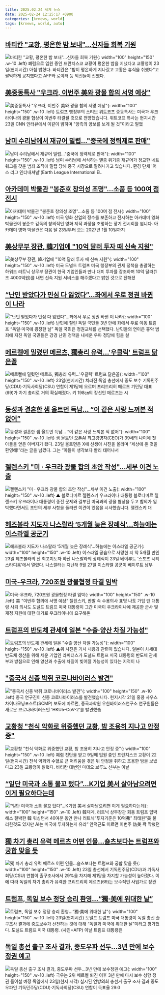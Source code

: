 ```yaml
---
title: 2025.02.24 세계 뉴스
date: 2025-02-24 12:25:17 +0900
categories: [krnews, world]
tags: [krnews, world, auto]
---
```

## [바티칸 "교황, 평온한 밤 보내"…신자들 회복 기원](https://n.news.naver.com/mnews/article/029/0002937137)

![바티칸 "교황, 평온한 밤 보내"…신자들 회복 기원](https://mimgnews.pstatic.net/image/origin/029/2025/02/23/2937137.jpg?type=nf220_150){: width="100" height="150" .w-10 .left}
폐렴으로 입원 중인 프란치스코 교황이 평온한 밤을 지냈다고 교황청이 23일(현지시간) 아침 밝혔다. 바티칸은 "밤이 평온하게 지나갔고 교황은 휴식을 취했다"고 짤막하게 공지했다고 AFP와 로이터 등 외신들이 전했다.

## [美중동특사 "우크라, 이번주 美와 광물 합의 서명 예상"](https://n.news.naver.com/mnews/article/422/0000715937)

![美중동특사 "우크라, 이번주 美와 광물 합의 서명 예상"](https://mimgnews.pstatic.net/image/origin/422/2025/02/24/715937.jpg?type=nf220_150){: width="100" height="150" .w-10 .left}
트럼프 행정부의 스티브 위트코프 중동특사는 미국과 우크라이나의 광물 협상이 이번주 타결될 것으로 전망했습니다. 위트코프 특사는 현지시간 23일 CNN 인터뷰에서 이같이 밝히며 "양측의 양보를 보게 될 것"이라고 말했

## [남미 수리남에서 재규어 밀렵..."중국에 정력제로 판매"](https://n.news.naver.com/mnews/article/052/0002157077)

![남미 수리남에서 재규어 밀렵..."중국에 정력제로 판매"](https://mimgnews.pstatic.net/image/origin/052/2025/02/24/2157077.jpg?type=nf220_150){: width="100" height="150" .w-10 .left}
남미 수리남에 서식하는 멸종 위기종 재규어가 정교한 네트워크를 갖춘 범죄 조직에 밀렵 당해 중국 시장으로 팔려나가고 있습니다. 환경 단체 '어스 리그 인터내셔널'(Earth League International·EL

## [아카데미 박물관 "봉준호 창의성 조명"...소품 등 100여 점 전시](https://n.news.naver.com/mnews/article/052/0002157088)

![아카데미 박물관 "봉준호 창의성 조명"...소품 등 100여 점 전시](https://mimgnews.pstatic.net/image/origin/052/2025/02/24/2157088.jpg?type=nf220_150){: width="100" height="150" .w-10 .left}
미국 영화 산업의 정수를 보존하고 전시하는 아카데미 영화 박물관이 봉준호 감독의 창의적인 영화 제작 과정을 조명하는 장기 전시회를 엽니다. 아카데미 영화 박물관은 다음 달 23일부터 오는 2027년 1월 10일까지

## [美상무부 장관, 韓기업에 "10억 달러 투자 때 신속 지원"](https://n.news.naver.com/mnews/article/014/0005312370)

![美상무부 장관, 韓기업에 "10억 달러 투자 때 신속 지원"](https://mimgnews.pstatic.net/image/origin/014/2025/02/24/5312370.jpg?type=nf220_150){: width="100" height="150" .w-10 .left}
미국 도널드 트럼프 미국 행정부의 관세 정책을 총괄하는 하워드 러트닉 상무부 장관이 한국 기업인들과 만나 대미 투자를 강조하며 10억 달러(1조 4000억원)를 내면 신속 지원 서비스를 해주겠다고 밝힌 것으로 전해졌

## [“난민 받았다가 민심 다 잃었다”…좌에서 우로 정권 바뀐 이 나라](https://n.news.naver.com/mnews/article/009/0005448563)

![“난민 받았다가 민심 다 잃었다”…좌에서 우로 정권 바뀐 이 나라](https://mimgnews.pstatic.net/image/origin/009/2025/02/24/5448563.jpg?type=nf220_150){: width="100" height="150" .w-10 .left}
난민에 질린 독일 국민들 3년 만에 좌에서 우로 이동 트럼프 “독일·미국에 굉장한 날” 독일 국민은 정권교체를 선택했다. 난민들의 연이은 흉악 범죄에 지친 독일 국민들은 강경 난민 정책을 내세운 우파 정당에 힘을 실

## [메르켈에 밀렸던 메르츠, 獨총리 유력…'우클릭' 트럼프 닮은꼴](https://n.news.naver.com/mnews/article/421/0008093757)

![메르켈에 밀렸던 메르츠, 獨총리 유력…'우클릭' 트럼프 닮은꼴](https://mimgnews.pstatic.net/image/origin/421/2025/02/24/8093757.jpg?type=nf220_150){: width="100" height="150" .w-10 .left}
23일(현지시간) 치러진 독일 총선에서 중도 보수 기독민주당(CDU)·기독사회당(CSU) 연합이 제1당에 오르며 프리드리히 메르츠 기민당 대표(69)가 차기 총리로 거의 확실해졌다. 키 198㎝의 장신인 메르츠는 시

## [동성과 결혼한 샘 올트먼 득남... “이 같은 사랑 느껴본 적 없어”](https://n.news.naver.com/mnews/article/023/0003889796)

![동성과 결혼한 샘 올트먼 득남... “이 같은 사랑 느껴본 적 없어”](https://mimgnews.pstatic.net/image/origin/023/2025/02/24/3889796.jpg?type=nf220_150){: width="100" height="150" .w-10 .left}
샘 올트먼 오픈AI 최고경영자(CEO)가 39세의 나이에 첫 아들을 얻은 아버지가 됐다. 23일 올트먼은 X에 신생아 사진을 올리며 “세상에 온 것을 환영해!”라는 글을 남겼다. 그는 “아들이 생각보다 빨리 태어나서

## [젤렌스키 "미 · 우크라 광물 합의 초안 작성"…세부 이견 노출](https://n.news.naver.com/mnews/article/055/0001234234)

![젤렌스키 "미 · 우크라 광물 합의 초안 작성"…세부 이견 노출](https://mimgnews.pstatic.net/image/origin/055/2025/02/23/1234234.jpg?type=nf220_150){: width="100" height="150" .w-10 .left}
▲ 볼로디미르 젤렌스키 우크라이나 대통령 볼로디미르 젤렌스키 우크라이나 대통령이 종전 문제와 결부된 미국과의 광물 협상을 두고 합의가 임박했다면서도 초안의 세부 사항을 둘러싼 이견이 있음을 시사했습니다. 젤렌스키 대

## [헤즈볼라 지도자 나스랄라 ‘5개월 늦은 장례식’…하늘에는 이스라엘 공군기](https://n.news.naver.com/mnews/article/003/0013083318)

![헤즈볼라 지도자 나스랄라 ‘5개월 늦은 장례식’…하늘에는 이스라엘 공군기](https://mimgnews.pstatic.net/image/origin/003/2025/02/23/13083318.jpg?type=nf220_150){: width="100" height="150" .w-10 .left}
이스라엘 공습으로 사망한 지 약 5개월 만인 23일 헤즈볼라의 전 최고지도자 하산 나스랄라의 장례식이 23일 베이루트 ‘스포츠 시티 스타디움’에서 열렸다. 나스랄라는 지난해 9월 27일 이스라엘 공군이 베이루트 남부

## [미국-우크라, 720조원 광물협정 타결 임박](https://n.news.naver.com/mnews/article/016/0002433130)

![미국-우크라, 720조원 광물협정 타결 임박](https://mimgnews.pstatic.net/image/origin/016/2025/02/24/2433130.jpg?type=nf220_150){: width="100" height="150" .w-10 .left}
美 “이번주 합의에 서명 예상” 젤렌스키, 반발 속 수용의사 표명 나토 가입 땐 대통령 사퇴 의사도 도널드 트럼프 미국 대통령이 그간 미국이 우크라이나에 제공한 군사 및 재정 지원에 대한 대가로 우크라이나에 요구해온

## [트럼프의 반도체 관세에 일본 "수출·양산 차질 가능성"](https://n.news.naver.com/mnews/article/055/0001234447)

![트럼프의 반도체 관세에 일본 "수출·양산 차질 가능성"](https://mimgnews.pstatic.net/image/origin/055/2025/02/24/1234447.jpg?type=nf220_150){: width="100" height="150" .w-10 .left}
▲위 사진은 기사 내용과 관련이 없습니다. 일본이 차세대 반도체 생산을 위해 세운 기업인 라피더스가 도널드 트럼프 미국 대통령의 반도체 관세 부과 방침으로 인해 양산과 수출에 차질이 빚어질 가능성이 있다는 지적이 나

## ["중국서 신종 박쥐 코로나바이러스 발견"](https://n.news.naver.com/mnews/article/057/0001873275)

!["중국서 신종 박쥐 코로나바이러스 발견"](https://mimgnews.pstatic.net/image/origin/057/2025/02/24/1873275.jpg?type=nf220_150){: width="100" height="150" .w-10 .left}
중국 연구진이 신종 코로나바이러스를 발견했습니다. 현지시각 21일 홍콩 사우스차이나모닝포스트(SCMP) 보도에 따르면, 중국과학원 우한바이러스연구소 연구원들은 새로운 코로나바이러스인 'HKU5-CoV-2'를 발견했습

## [교황청 "천식 악화로 위중했던 교황, 밤 조용히 지나고 안정 중"](https://n.news.naver.com/mnews/article/025/0003422517)

![교황청 "천식 악화로 위중했던 교황, 밤 조용히 지나고 안정 중"](https://mimgnews.pstatic.net/image/origin/025/2025/02/23/3422517.jpg?type=nf220_150){: width="100" height="150" .w-10 .left}
폐렴 진단을 받고 9일째 입원 중인 프란치스코 교황이 22일(현지시간) 천식 악화와 수혈로 큰 어려움을 겪은 뒤 안정을 취하고 조용한 밤을 보냈다고 23일 교황청이 밝혔다. 바티칸 대변인 마테오 브루노 신부는 이날

## [“일단 미국과 소통 물꼬 텄다”…K기업 美서 살아남으려면 이게 필요하다는데](https://n.news.naver.com/mnews/article/009/0005448487)

![“일단 미국과 소통 물꼬 텄다”…K기업 美서 살아남으려면 이게 필요하다는데](https://mimgnews.pstatic.net/image/origin/009/2025/02/24/5448487.jpg?type=nf220_150){: width="100" height="150" .w-10 .left}
韓재계, 러트닉 상무장관 회동 트럼프 압박 해소 절박한 韓 워싱턴서 40여분 동안 만나 러트닉“투자기준은 10억弗” 최태원“美 불리한것도 있지만 AI는 미국에 투자하는게 유리” 안덕근도 이르면 이번주 訪美 꽉 막혔던

## [獨 차기 총리 유력 메르츠 어떤 인물…숄츠보다는 트럼프와 궁합 맞을 듯](https://n.news.naver.com/mnews/article/003/0013083345)

![獨 차기 총리 유력 메르츠 어떤 인물…숄츠보다는 트럼프와 궁합 맞을 듯](https://mimgnews.pstatic.net/image/origin/003/2025/02/24/13083345.jpg?type=nf220_150){: width="100" height="150" .w-10 .left}
23일 총선에서 기독민주당(CDU)과 기독사회당(CSU) 연합이 출구조사에서 29%을 차지해 제1당을 차지할 가능성이 높아졌다. 이에 따라 독일의 차기 총리가 유력한 프리드리히 메르츠(69)는 보수적인 사업가로 장관

## [트럼프, 독일 보수 정당 승리 환영…“獨·美에 위대한 날”](https://n.news.naver.com/mnews/article/018/0005949429)

![트럼프, 독일 보수 정당 승리 환영…“獨·美에 위대한 날”](https://mimgnews.pstatic.net/image/origin/018/2025/02/24/5949429.jpg?type=nf220_150){: width="100" height="150" .w-10 .left}
23일(현지시간) 도널드 트럼프 미국 대통령이 독일 총선 출구조사 결과에 중도보수가 선전하는 것에 대해 “독일과 미국에 위대한 날”이라고 평가했다. 도널드 트럼프 미국 대통령. (사진=AFP) 이날 트럼프 대통령은

## [독일 총선 출구 조사 결과, 중도우파 선두…3년 만에 보수정권 예고](https://n.news.naver.com/mnews/article/366/0001056176)

![독일 총선 출구 조사 결과, 중도우파 선두…3년 만에 보수정권 예고](https://mimgnews.pstatic.net/image/origin/366/2025/02/24/1056176.jpg?type=nf220_150){: width="100" height="150" .w-10 .left}
극우는 2위 메르켈 퇴진 이후 3년 만에 다시 보수 성향 정권 들어설 예정 독일에서 23일(현지 시각) 실시된 연방의회 총선거 출구 조사 결과 중도우파인 기독민주당(CDU)·기독사회당(CSU) 연합이 득표율 29.0

